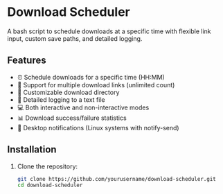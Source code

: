 # Download Scheduler

A bash script to schedule downloads at a specific time with flexible link input, custom save paths, and detailed logging.

## Features

- ⏰ Schedule downloads for a specific time (HH:MM)
- 🔗 Support for multiple download links (unlimited count)
- 📂 Customizable download directory
- 📝 Detailed logging to a text file
- 💻 Both interactive and non-interactive modes
- 📊 Download success/failure statistics
- 🔔 Desktop notifications (Linux systems with notify-send)

## Installation

1. Clone the repository:
   ```bash
   git clone https://github.com/yourusername/download-scheduler.git
   cd download-scheduler
   ```
